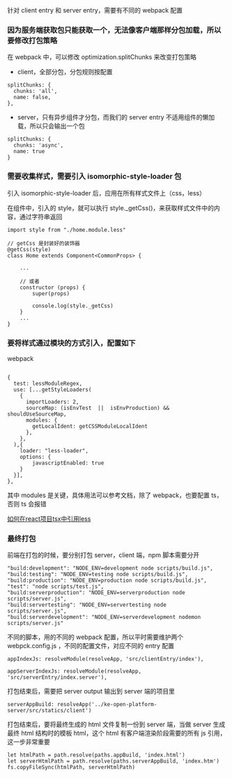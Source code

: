 针对 client entry 和 server entry，需要有不同的 webpack 配置

### 因为服务端获取包只能获取一个，无法像客户端那样分包加载，所以要修改打包策略

在 webpack 中，可以修改 optimization.splitChunks 来改变打包策略

- client，全部分包，分包规则按配置

```
splitChunks: {
  chunks: 'all',
  name: false,
},
```

- server，只有异步组件才分包，而我们的 server entry 不适用组件的懒加载，所以只会输出一个包

```
splitChunks: {
  chunks: 'async',
  name: true
}
```

### 需要收集样式，需要引入 isomorphic-style-loader 包

引入 isomorphic-style-loader 后，应用在所有样式文件上（css，less）

在组件中，引入的 style，就可以执行 style._getCss()，来获取样式文件中的内容，通过字符串返回

```
import style from "./home.module.less"

// getCss 是封装好的装饰器
@getCss(style)
class Home extends Component<CommonProps> {

    ...
    
    // 或者
    constructor (props) {
        super(props)
        
        console.log(style._getCss)
    }
    ...
}
```

### 要将样式通过模块的方式引入，配置如下

webpack

```

{
  test: lessModuleRegex,
  use: [...getStyleLoaders(
    {
      importLoaders: 2,
      sourceMap: (isEnvTest  ||  isEnvProduction) && shouldUseSourceMap,
      modules: { 
        getLocalIdent: getCSSModuleLocalIdent
      },
    },
  ),{
    loader: "less-loader",
    options: {
        javascriptEnabled: true
    }
  }],
},
```

其中 modules 是关键，具体用法可以参考文档，除了 webpack，也要配置 ts，否则 ts 会报错

<a href="https://github.com/HanLess/experience/blob/master/js/%E5%A6%82%E4%BD%95%E5%9C%A8react%E9%A1%B9%E7%9B%AEtsx%E4%B8%AD%E5%BC%95%E7%94%A8less.md">如何在react项目tsx中引用less</a>

### 最终打包

前端在打包的时候，要分别打包 server，client 端，npm 脚本需要分开

```
"build:development": "NODE_ENV=development node scripts/build.js",
"build:testing": "NODE_ENV=testing node scripts/build.js",
"build:production": "NODE_ENV=production node scripts/build.js",
"test": "node scripts/test.js",
"build:serverproduction": "NODE_ENV=serverproduction node scripts/server.js",
"build:servertesting": "NODE_ENV=servertesting node scripts/server.js",
"build:serverdevelopment": "NODE_ENV=serverdevelopment nodemon scripts/server.js"
```

不同的脚本，用的不同的 webpack 配置，所以平时需要维护两个 webpck.config.js ，不同的配置文件，对应不同的 entry 配置

```
appIndexJs: resolveModule(resolveApp, 'src/clientEntry/index'),

appServerIndexJs: resolveModule(resolveApp, 'src/serverEntry/index.server'),

```

打包结束后，需要把 server output 输出到 server 端的项目里

```
serverAppBuild: resolveApp('../ke-open-platform-server/src/statics/client')

```

打包结束后，要将最终生成的 html 文件复制一份到 server 端，当做 server 生成最终 html 结构时的模板 html，这个 html 有客户端渲染阶段需要的所有 js 引用，这一步非常重要

```
let htmlPath = path.resolve(paths.appBuild, 'index.html')
let serverHtmlPath = path.resolve(paths.serverAppBuild, 'index.htm')
fs.copyFileSync(htmlPath, serverHtmlPath)
```




